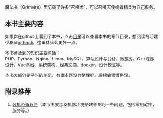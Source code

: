 魔法书（Grimoire）里记载了许多“召唤术”，可以召唤天使或者精灵为自己服务。

## 本书主要内容

如果你在github上看到了本书，点击[目录](https://github.com/LeungGeorge/grimoire/blob/master/SUMMARY.md)可以查看本书的章节目录，想阅读的话建议移步[gitbook](https://leunggeorge.gitbooks.io/grimoire/content/)，这里体验会更好一点。

本书涉及到的知识主要包括：  
PHP、Python、Nginx、Linux、MySQL、算法设计与分析、微服务、C++程序设计、Vue基础、系统架构、经典文摘、docker、设计模式等。

本书大部分是平时的笔记，有很多还没有整理好。后续会慢慢整理。

## 附录推荐

1. [装机必备软件](装机必备软件)（本节主要涉及机器环境搭建相关的一些问题，包括常用软件，服务等。）



